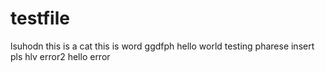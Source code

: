 # testfile

lsuhodn
this is a cat 
this is word
ggdfph
hello world
testing pharese insert 
pls 
hlv
error2
hello 
error
